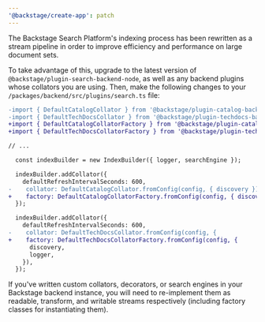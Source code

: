 ```yaml
---
'@backstage/create-app': patch
---
```


The Backstage Search Platform's indexing process has been rewritten as a stream
pipeline in order to improve efficiency and performance on large document sets.

To take advantage of this, upgrade to the latest version of
`@backstage/plugin-search-backend-node`, as well as any backend plugins whose
collators you are using. Then, make the following changes to your
`/packages/backend/src/plugins/search.ts` file:

```diff
-import { DefaultCatalogCollator } from '@backstage/plugin-catalog-backend';
-import { DefaultTechDocsCollator } from '@backstage/plugin-techdocs-backend';
+import { DefaultCatalogCollatorFactory } from '@backstage/plugin-catalog-backend';
+import { DefaultTechDocsCollatorFactory } from '@backstage/plugin-techdocs-backend';

// ...

  const indexBuilder = new IndexBuilder({ logger, searchEngine });

  indexBuilder.addCollator({
    defaultRefreshIntervalSeconds: 600,
-    collator: DefaultCatalogCollator.fromConfig(config, { discovery }),
+    factory: DefaultCatalogCollatorFactory.fromConfig(config, { discovery }),
  });

  indexBuilder.addCollator({
    defaultRefreshIntervalSeconds: 600,
-    collator: DefaultTechDocsCollator.fromConfig(config, {
+    factory: DefaultTechDocsCollatorFactory.fromConfig(config, {
      discovery,
      logger,
    }),
  });
```

If you've written custom collators, decorators, or search engines in your
Backstage backend instance, you will need to re-implement them as readable,
transform, and writable streams respectively (including factory classes for
instantiating them).
